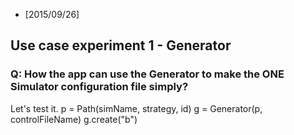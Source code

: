 * [2015/09/26]

## Use case experiment 1 - Generator

### Q: How the app can use the Generator to make the ONE Simulator configuration file simply?

Let's test it. 
    p = Path(simName, strategy, id)
    g = Generator(p, controlFileName)
    g.create("b")